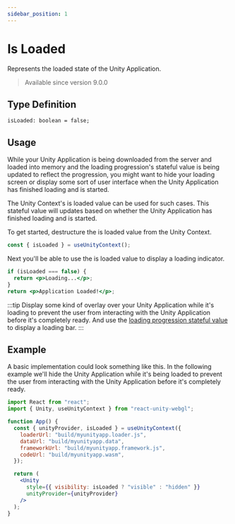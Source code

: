 ```yaml
---
sidebar_position: 1
---
```


# Is Loaded

Represents the loaded state of the Unity Application.

> Available since version 9.0.0

## Type Definition

```tsx title="Type Definition"
isLoaded: boolean = false;
```

## Usage

While your Unity Application is being downloaded from the server and loaded into memory and the loading progression's stateful value is being updated to reflect the progression, you might want to hide your loading screen or display some sort of user interface when the Unity Application has finished loading and is started.

The Unity Context's is loaded value can be used for such cases. This stateful value will updates based on whether the Unity Application has finished loading and is started.

To get started, destructure the is loaded value from the Unity Context.

```jsx title="Example: Destructuring the is loaded value"
const { isLoaded } = useUnityContext();
```

Next you'll be able to use the is loaded value to display a loading indicator.

```jsx title="Example: Using the is loaded value"
if (isLoaded === false) {
  return <p>Loading...</p>;
}
return <p>Application Loaded!</p>;
```

:::tip
Display some kind of overlay over your Unity Application while it's loading to prevent the user from interacting with the Unity Application before it's completely ready. And use the [loading progression stateful value](/docs/advanced-guides/application-state/loading-progression) to display a loading bar.
:::

## Example

A basic implementation could look something like this. In the following example we'll hide the Unity Application while it's being loaded to prevent the user from interacting with the Unity Application before it's completely ready.

```jsx title="Example: Hiding the Unity Application while it's loading"
import React from "react";
import { Unity, useUnityContext } from "react-unity-webgl";

function App() {
  const { unityProvider, isLoaded } = useUnityContext({
    loaderUrl: "build/myunityapp.loader.js",
    dataUrl: "build/myunityapp.data",
    frameworkUrl: "build/myunityapp.framework.js",
    codeUrl: "build/myunityapp.wasm",
  });

  return (
    <Unity
      style={{ visibility: isLoaded ? "visible" : "hidden" }}
      unityProvider={unityProvider}
    />
  );
}
```
